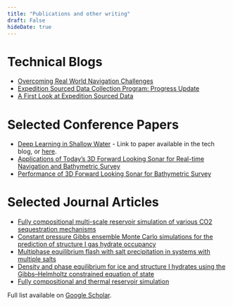 ```yaml
---
title: "Publications and other writing"
draft: False
hideDate: true
---
```

# Technical Blogs
- [Overcoming Real World Navigation Challenges](http://www.farsounder.com/technology/blog/overcoming-real-world-navigation-challenges)
- [Expedition Sourced Data Collection Program: Progress Update](http://www.farsounder.com/technology/blog/expedition-sourced-data-collection-program-progress-update)
- [A First Look at Expedition Sourced Data](http://www.farsounder.com/technology/blog/first-look-expedition-sourced-data)

# Selected Conference Papers
- [Deep Learning in Shallow Water](http://www.farsounder.com/technology/blog/deep-learning-shallow-water) - Link to paper available in the tech blog, or [here](http://www.farsounder.com/sites/default/files/2019-10/oceans_18.pdf).
- [Applications of Today’s 3D Forward Looking Sonar
for Real-time Navigation and Bathymetric Survey](http://www.farsounder.com/files/3dfls_applications_oceans_2017.pdf)
- [Performance of 3D Forward Looking Sonar for Bathymetric Survey](http://www.farsounder.com/files/3dfls_bathymetry_oceans_2017_0.pdf)

# Selected Journal Articles
- [Fully compositional multi-scale reservoir simulation of various CO2 sequestration mechanisms](https://www.sciencedirect.com/science/article/abs/pii/S0098135416303076)
- [Constant pressure Gibbs ensemble Monte Carlo simulations for the prediction of structure I gas hydrate occupancy](https://www.sciencedirect.com/science/article/abs/pii/S1875510015002826)
- [Multiphase equilibrium flash with salt precipitation in systems with multiple salts](https://www.sciencedirect.com/science/article/abs/pii/S0263876214002123)
- [Density and phase equilibrium for ice and structure I hydrates using the Gibbs–Helmholtz constrained equation of state](https://www.sciencedirect.com/science/article/abs/pii/S0263876214002688)
- [Fully compositional and thermal reservoir simulation](https://www.sciencedirect.com/science/article/abs/pii/S0098135413003864)

Full list available on [Google Scholar](https://scholar.google.com/citations?user=qreLbyMAAAAJ).
